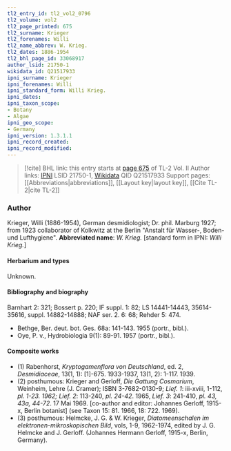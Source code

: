 ```yaml
---
tl2_entry_id: tl2_vol2_0796
tl2_volume: vol2
tl2_page_printed: 675
tl2_surname: Krieger
tl2_forenames: Willi
tl2_name_abbrev: W. Krieg.
tl2_dates: 1886-1954
tl2_bhl_page_id: 33068917
author_lsid: 21750-1
wikidata_id: Q21517933
ipni_surname: Krieger
ipni_forenames: Willi
ipni_standard_form: Willi Krieg.
ipni_dates: 
ipni_taxon_scope: 
- Botany
- Algae
ipni_geo_scope: 
- Germany
ipni_version: 1.3.1.1
ipni_record_created: 
ipni_record_modified:
---
```


> [!cite] BHL link: this entry starts at [page 675](https://www.biodiversitylibrary.org/page/33068917) of TL-2 Vol. II
> Author links: [IPNI](https://www.ipni.org/a/21750-1) LSID 21750-1, [Wikidata](https://www.wikidata.org/wiki/Q21517933) QID Q21517933
> Support pages: [[Abbreviations|abbreviations]], [[Layout key|layout key]], [[Cite TL-2|cite TL-2]]

### Author

Krieger, Willi (1886-1954), German desmidiologist; Dr. phil. Marburg 1927; from 1923 collaborator of Kolkwitz at the Berlin "Anstalt für Wasser-, Boden- und Lufthygiene". 
**Abbreviated name**: *W. Krieg.* \[standard form in IPNI: *Willi Krieg.*\]

#### Herbarium and types

Unknown.

#### Bibliography and biography

Barnhart 2: 321; Bossert p. 220; IF suppl. 1: 82; LS 14441-14443, 35614-35616, suppl. 14882-14888; NAF ser. 2. 6: 68; Rehder 5: 474.
- Bethge, Ber. deut. bot. Ges. 68a: 141-143. 1955 (portr., bibl.).
- Oye, P. v., Hydrobiologia 9(1): 89-91. 1957 (portr., bibl.).

#### Composite works

- (1) Rabenhorst, *Kryptogamenflora von Deutschland*, ed. 2, *Desmidiaceae*, 13(1, 1): \[1\]-675. 1933-1937, 13(1, 2): 1-117. 1939.
- (2) posthumous: Krieger and Gerloff, *Die Gattung Cosmarium*, Weinheim, Lehre (J. Cramer); ISBN 3-7682-0130-9; *Lief. 1*: iii-xviii, 1-112, *pl. 1-23. 1962; Lief. 2*: 113-240, *pl. 24-42*. 1965, *Lief. 3*: 241-410, *pl. 43, 43a, 44-72*. 17 Mai 1969. \[co-author and editor: Johannes Gerloff, 1915-x, Berlin botanist\] (see Taxon 15: 81. 1966, 18: 722. 1969).
- (3) posthumous: Helmcke, J. G. & W. Krieger, *Diatomeenschalen im elektronen-mikroskopischen Bild*, vols, 1-9, 1962-1974, edited by J. G. Helmcke and J. Gerloff. (Johannes Hermann Gerloff, 1915-x, Berlin, Germany).

